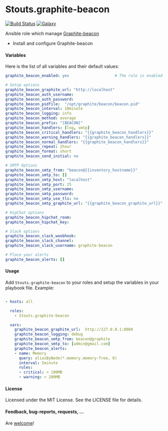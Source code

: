 Stouts.graphite-beacon
======================

[![Build Status](http://img.shields.io/travis/Stouts/Stouts.graphite-beacon.svg?style=flat-square)](https://travis-ci.org/Stouts/Stouts.graphite-beacon)
[![Galaxy](http://img.shields.io/badge/galaxy-Stouts.graphite-beacon-blue.svg?style=flat-square)](https://galaxy.ansible.com/list#/roles/2022)

Ansible role which manage [Graphite-beacon](https://github.com/klen/graphite-beacon)

* Install and configure Graphite-beacon


#### Variables

Here is the list of all variables and their default values:

```yaml
graphite_beacon_enabled: yes                    # The role is enabled

# Setup options
graphite_beacon_graphite_url: "http://localhost"
graphite_beacon_auth_username:
graphite_beacon_auth_password:
graphite_beacon_pidfile:  "/opt/graphite/beacon/beacon.pid"
graphite_beacon_interval: 10minute
graphite_beacon_logging: info
graphite_beacon_method: average
graphite_beacon_prefix: "[BEACON]"
graphite_beacon_handlers: [log, smtp]
graphite_beacon_critical_handlers: "{{graphite_beacon_handlers}}"
graphite_beacon_warning_handlers: "{{graphite_beacon_handlers}}"
graphite_beacon_normal_handlers: "{{graphite_beacon_handlers}}"
graphite_beacon_repeat: 2hour
graphite_beacon_format: short
graphite_beacon_send_initial: no

# SMTP Options
graphite_beacon_smtp_from: "beacon@{{inventory_hostname}}"
graphite_beacon_smtp_to: []
graphite_beacon_smtp_host: "localhost"
graphite_beacon_smtp_port: 25
graphite_beacon_smtp_username:
graphite_beacon_smtp_password:
graphite_beacon_smtp_use_tls: no
graphite_beacon_smtp_graphite_url: "{{graphite_beacon_graphite_url}}"

# HipChat options
graphite_beacon_hipchat_room:
graphite_beacon_hipchat_key:

# Slack options
graphite_beacon_slack_woobhook:
graphite_beacon_slack_channel:
graphite_beacon_slack_username: graphite-beacon

# Place your alerts
graphite_beacon_alerts: []
```

#### Usage

Add `Stouts.graphite-beacon` to your roles and setup the variables in your playbook file.
Example:

```yaml

- hosts: all

  roles:
    - Stouts.graphite-beacon

  vars:
    graphite_beacon_graphite_url:  http://127.0.0.1:8080
    graphite_beacon_logging: debug
    graphite_beacon_smtp_from: beacon@graphite
    graphite_beacon_smtp_to: [admin@gmail.com]
    graphite_beacon_alerts:
    - name: Memory
      query: aliasByNode(*.memory.memory-free, 0)
      interval: 5minute
      rules:
      - critical: < 100MB
      - warning: < 200MB
```

#### License

Licensed under the MIT License. See the LICENSE file for details.

#### Feedback, bug-reports, requests, ...

Are [welcome](https://github.com/Stouts/Stouts.graphite-beacon/issues)!
